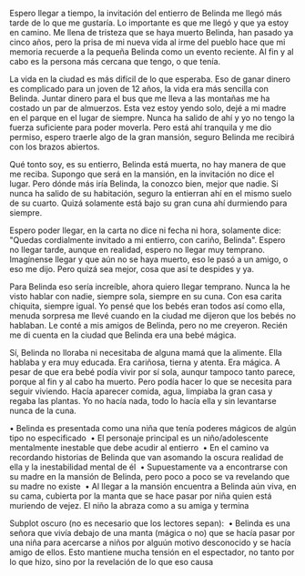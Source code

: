 Espero llegar a tiempo, la invitación del entierro de Belinda me llegó más tarde de lo que me gustaría. Lo importante es que me llegó y que ya estoy en camino. Me llena de tristeza que se haya muerto Belinda, han pasado ya cinco años, pero la prisa de mi nueva vida al irme del pueblo hace que mi memoria recuerde a la pequeña Belinda como un evento reciente. Al fin y al cabo es la persona más cercana que tengo, o que tenía. 

La vida en la ciudad es más difícil de lo que esperaba. Eso de ganar dinero es complicado para un joven de 12 años, la vida era más sencilla con Belinda. Juntar dinero para el bus que me lleva a las montañas me ha costado un par de almuerzos. Esta vez estoy yendo solo, dejé a mi madre en el parque en el lugar de siempre. Nunca ha salido de ahí y yo no tengo la fuerza suficiente para poder moverla. Pero está ahí tranquila y me dio permiso, espero traerle algo de la gran mansión, seguro Belinda me recibirá con los brazos abiertos. 

Qué tonto soy, es su entierro, Belinda está muerta, no hay manera de que me reciba. Supongo que será en la mansión, en la invitación no dice el lugar. Pero dónde más iría Belinda, la conozco bien, mejor que nadie. Si nunca ha salido de su habitación, seguro la entierran ahí en el mismo suelo de su cuarto. Quizá solamente está bajo su gran cuna ahí durmiendo para siempre. 

Espero poder llegar, en la carta no dice ni fecha ni hora, solamente dice: "Quedas cordialmente invitado a mi entierro, con cariño, Belinda". Espero no llegar tarde, aunque en realidad, espero no llegar muy temprano. Imagínense llegar y que aún no se haya muerto, eso le pasó a un amigo, o eso me dijo. Pero quizá sea mejor, cosa que así te despides y ya. 

Para Belinda eso sería increíble, ahora quiero llegar temprano. Nunca la he visto hablar con nadie, siempre sola, siempre en su cuna. Con esa carita chiquita, siempre igual. Yo pensé que los bebés eran todos así como ella, menuda sorpresa me llevé cuando en la ciudad me dijeron que los bebés no hablaban. Le conté a mis amigos de Belinda, pero no me creyeron. Recién me di cuenta en la ciudad que Belinda era una bebé mágica. 

Sí, Belinda no lloraba ni necesitaba de alguna mamá que la alimente. Ella hablaba y era muy educada. Era cariñosa, tierna y atenta. Era mágica. A pesar de que era bebé podía vivir por sí sola, aunqur tampoco tanto parece, porque al fin y al cabo ha muerto. Pero podía hacer lo que se necesita para seguir viviendo. Hacía aparecer comida, agua, limpiaba la gran casa y regaba las plantas. Yo no hacía nada, todo lo hacía ella y sin levantarse nunca de la cuna.


• Belinda es presentada como una niña que tenía poderes mágicos de algún tipo no especificado 
• El personaje principal es un niño/adolescente mentalmente inestable que debe acudir al entierro 
• En el camino va recordando historias de Belinda que van asomando la oscura realidad de ella y la inestabilidad mental de él 
• Supuestamente va a encontrarse con su madre en la mansión de Belinda, pero poco a poco se va revelando que su madre no existe 
• Al llegar a la mansión encuentra a Belinda aún viva, en su cama, cubierta por la manta que se hace pasar por niña quien está muriendo de vejez. El niño la abraza como a su amiga y termina 

Subplot oscuro (no es necesario que los lectores sepan): 
• Belinda es una señora que vivía debajo de una manta (mágica o no) que se hacía pasar por una niña para acercarse a niños por alguún motivo desconocido y se hacía amigo de ellos. Esto mantiene mucha tensión en el espectador, no tanto por lo que hizo, sino por la revelación de lo que eso causa